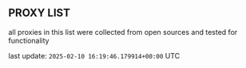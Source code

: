 ## PROXY LIST

all proxies in this list were collected from open sources and tested for functionality

last update: `2025-02-10 16:19:46.179914+00:00` UTC